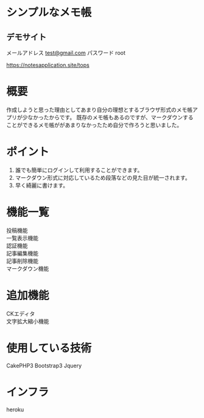 # シンプルなメモ帳

## デモサイト
メールアドレス
test@gmail.com
パスワード
root

https://notesapplication.site/tops

# 概要
 作成しようと思った理由としてあまり自分の理想とするブラウザ形式のメモ帳アプリが少なかったからです。
 既存のメモ帳もあるのですが、マークダウンすることができるメモ帳ががあまりなかったため自分で作ろうと思いました。
 # ポイント
1. 誰でも簡単にログインして利用することができます。
2. マークダウン形式に対応しているため段落などの見た目が統一されます。
3. 早く綺麗に書けます。
# 機能一覧
投稿機能<br>
一覧表示機能<br>
認証機能<br>
記事編集機能<br>
記事削除機能<br>
マークダウン機能<br>

# 追加機能
 CKエディタ<br>
 文字拡大縮小機能

# 使用している技術
CakePHP3
Bootstrap3
Jquery
# インフラ
heroku

